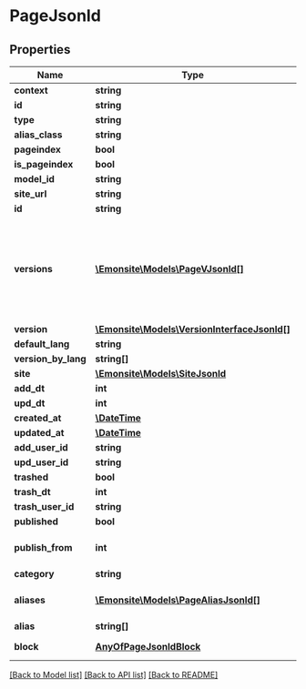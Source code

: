 # PageJsonld

## Properties
Name | Type | Description | Notes
------------ | ------------- | ------------- | -------------
**context** | **string** |  | [optional] 
**id** | **string** |  | [optional] 
**type** | **string** |  | [optional] 
**alias_class** | **string** |  | [optional] 
**pageindex** | **bool** |  | [optional] 
**is_pageindex** | **bool** |  | [optional] 
**model_id** | **string** |  | [optional] 
**site_url** | **string** |  | [optional] 
**id** | **string** |  | [optional] 
**versions** | [**\Emonsite\Models\PageVJsonld[]**](PageVJsonld.md) | IMPLEMENTEZ le mapping dans l&#x27;entity TODO trouver comment le faire dynamiquement avec un listener doctrine | [optional] 
**version** | [**\Emonsite\Models\VersionInterfaceJsonld[]**](VersionInterfaceJsonld.md) |  | [optional] 
**default_lang** | **string** |  | [optional] 
**version_by_lang** | **string[]** |  | [optional] 
**site** | [**\Emonsite\Models\SiteJsonld**](SiteJsonld.md) |  | [optional] 
**add_dt** | **int** |  | [optional] 
**upd_dt** | **int** |  | [optional] 
**created_at** | [**\DateTime**](\DateTime.md) |  | [optional] 
**updated_at** | [**\DateTime**](\DateTime.md) |  | [optional] 
**add_user_id** | **string** |  | [optional] 
**upd_user_id** | **string** |  | [optional] 
**trashed** | **bool** |  | [optional] 
**trash_dt** | **int** |  | [optional] 
**trash_user_id** | **string** |  | [optional] 
**published** | **bool** |  | [optional] 
**publish_from** | **int** | Date de publication, passé ou future | [optional] 
**category** | **string** |  | [optional] 
**aliases** | [**\Emonsite\Models\PageAliasJsonld[]**](PageAliasJsonld.md) | Faire la mapping dans l&#x27;entity | [optional] 
**alias** | **string[]** |  | [optional] 
**block** | [**AnyOfPageJsonldBlock**](AnyOfPageJsonldBlock.md) | FAIRE MAPPING DANS ENTITY | [optional] 

[[Back to Model list]](../../README.md#documentation-for-models) [[Back to API list]](../../README.md#documentation-for-api-endpoints) [[Back to README]](../../README.md)

